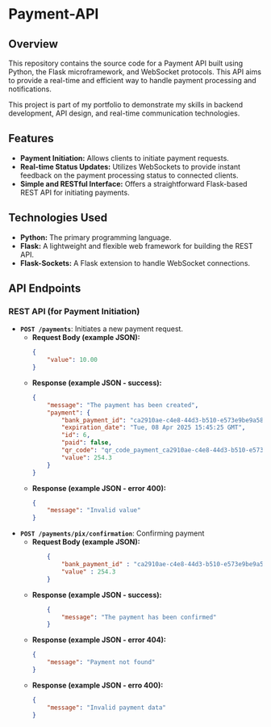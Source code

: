 # Payment-API

## Overview

This repository contains the source code for a Payment API built using Python, the Flask microframework, and WebSocket protocols. This API aims to provide a real-time and efficient way to handle payment processing and notifications.

This project is part of my portfolio to demonstrate my skills in backend development, API design, and real-time communication technologies.

## Features

* **Payment Initiation:** Allows clients to initiate payment requests.
* **Real-time Status Updates:** Utilizes WebSockets to provide instant feedback on the payment processing status to connected clients.
* **Simple and RESTful Interface:** Offers a straightforward Flask-based REST API for initiating payments.

## Technologies Used

* **Python:** The primary programming language.
* **Flask:** A lightweight and flexible web framework for building the REST API.
* **Flask-Sockets:** A Flask extension to handle WebSocket connections.

## API Endpoints

### REST API (for Payment Initiation)

* **`POST /payments`**: Initiates a new payment request.
    * **Request Body (example JSON):**
        ```json
        {
            "value": 10.00
        }
        ```
    * **Response (example JSON - success):**
        ```json
        {
            "message": "The payment has been created",
            "payment": {
                "bank_payment_id": "ca2910ae-c4e8-44d3-b510-e573e9be9a58",
                "expiration_date": "Tue, 08 Apr 2025 15:45:25 GMT",
                "id": 6,
                "paid": false,
                "qr_code": "qr_code_payment_ca2910ae-c4e8-44d3-b510-e573e9be9a58",
                "value": 254.3
            }
        }
        ```
    * **Response (example JSON - error 400):**
        ```json
        {
            "message": "Invalid value"
        }
        ```
* **`POST /payments/pix/confirmation`**: Confirming payment
    * **Request Body (example JSON):**
        ```json
            {
                "bank_payment_id" : "ca2910ae-c4e8-44d3-b510-e573e9be9a58",
                "value" : 254.3
            }
        ```
    * **Response (example JSON - success):**
        ```json
            {
                "message": "The payment has been confirmed"
            }
        ```
    * **Response (example JSON - error 404):**
        ```json
        {
            "message": "Payment not found"
        }
        ```
    * **Response (example JSON - erro 400):**
        ```json
        {
            "message": "Invalid payment data"
        }
        ```